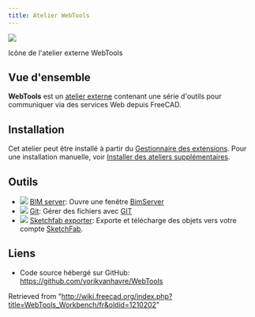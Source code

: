 ```yaml
---
title: Atelier WebTools
---
```


![](/images/WebTools_workbench_icon.svg)

Icône de l'atelier externe WebTools

## Vue d'ensemble

**WebTools** est un [atelier externe](/External_workbenches/fr "External workbenches/fr") contenant une série d'outils pour communiquer via des services Web depuis FreeCAD.

## Installation

Cet atelier peut être installé à partir du [Gestionnaire des extensions](/Std_AddonMgr/fr "Std AddonMgr/fr"). Pour une installation manuelle, voir [Installer des ateliers supplémentaires](/Installing_more_workbenches/fr "Installing more workbenches/fr").

## Outils

- ![](/images/WebTools_BimServer.svg) [BIM server](/WebTools_BimServer/fr "WebTools BimServer/fr"): Ouvre une fenêtre [BimServer](http://www.bimserver.org)
- ![](/images/WebTools_Git.svg) [Git](/WebTools_Git/fr "WebTools Git/fr"): Gérer des fichiers avec [GIT](https://en.wikipedia.org/wiki/Git_%28software%29)
- ![](/images/WebTools_Sketchfab.svg) [Sketchfab exporter](/WebTools_Sketchfab/fr "WebTools Sketchfab/fr"): Exporte et télécharge des objets vers votre compte [SketchFab](http://www.sketchfab.com).

## Liens

- Code source hébergé sur GitHub: <https://github.com/yorikvanhavre/WebTools>

Retrieved from "<http://wiki.freecad.org/index.php?title=WebTools_Workbench/fr&oldid=1210202>"
